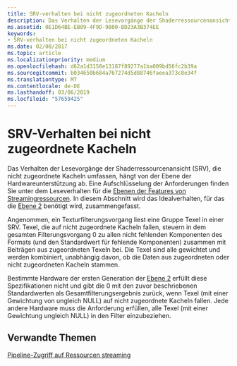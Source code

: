 ```yaml
---
title: SRV-verhalten bei nicht zugeordneten Kacheln
description: Das Verhalten der Lesevorgänge der Shaderressourcenansicht (SRV), die nicht zugeordnete Kacheln umfassen, hängt von der Ebene der Hardwareunterstützung ab.
ms.assetid: 0E1D64BE-EB09-4F9D-9800-BD23A3B374EE
keywords:
- SRV-verhalten bei nicht zugeordneten Kacheln
ms.date: 02/08/2017
ms.topic: article
ms.localizationpriority: medium
ms.openlocfilehash: d62a1d3158e13187f89277a1ba009bd56fc2b39a
ms.sourcegitcommit: b034650b684a767274d5d88746faeea373c8e34f
ms.translationtype: MT
ms.contentlocale: de-DE
ms.lasthandoff: 03/06/2019
ms.locfileid: "57659425"
---
```

# <a name="span-iddirect3dconceptssrvbehaviorwithnon-mappedtilesspansrv-behavior-with-non-mapped-tiles"></a><span id="direct3dconcepts.srv_behavior_with_non-mapped_tiles"></span>SRV-Verhalten bei nicht zugeordnete Kacheln


Das Verhalten der Lesevorgänge der Shaderressourcenansicht (SRV), die nicht zugeordnete Kacheln umfassen, hängt von der Ebene der Hardwareunterstützung ab. Eine Aufschlüsselung der Anforderungen finden Sie unter dem Leseverhalten für die [Ebenen der Features von Streamingressourcen](streaming-resources-features-tiers.md). In diesem Abschnitt wird das Idealverhalten, für das die [Ebene 2](tier-2.md) benötigt wird, zusammengefasst.

Angenommen, ein Texturfilterungsvorgang liest eine Gruppe Texel in einer SRV. Texel, die auf nicht zugeordnete Kacheln fallen, steuern in dem gesamten Filterungsvorgang 0 zu allen nicht fehlenden Komponenten des Formats (und den Standardwert für fehlende Komponenten) zusammen mit Beiträgen aus zugeordneten Texeln bei. Die Texel sind alle gewichtet und werden kombiniert, unabhängig davon, ob die Daten aus zugeordneten oder nicht zugeordneten Kacheln stammen.

Bestimmte Hardware der ersten Generation der [Ebene 2](tier-2.md) erfüllt diese Spezifikationen nicht und gibt die 0 mit den zuvor beschriebenen Standardwerten als Gesamtfilterungsergebnis zurück, wenn Texel (mit einer Gewichtung von ungleich NULL) auf nicht zugeordnete Kacheln fallen. Jede andere Hardware muss die Anforderung erfüllen, alle Texel (mit einer Gewichtung ungleich NULL) in den Filter einzubeziehen.

## <a name="span-idrelated-topicsspanrelated-topics"></a><span id="related-topics"></span>Verwandte Themen


[Pipeline-Zugriff auf Ressourcen streaming](pipeline-access-to-streaming-resources.md)

 

 




